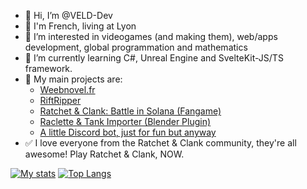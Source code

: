 - 👋 Hi, I’m @VELD-Dev
- 🏴 I'm French, living at Lyon
- 👀 I’m interested in videogames (and making them), web/apps development, global programmation and mathematics
- 🌱 I’m currently learning C#, Unreal Engine and SvelteKit-JS/TS framework.
- 💞️ My main projects are:
  - [Weebnovel.fr](https//www.weebnovel.fr/ "weebnovel.fr")
  - [RiftRipper](https://github.com/VELD-Dev/riftripper "Riftripper repo")
  - [Ratchet & Clank: Battle in Solana (Fangame)](https://galaxstar-studio.xyz/ "galaxstar-studio.xyz")
  - [Raclette & Tank Importer (Blender Plugin)](https://github.com/VELD-Dev/raclette-and-tank "Raclette & Tank repo")
  - [A little Discord bot, just for fun but anyway](403 "Forbidden")
- ✅ I love everyone from the Ratchet & Clank community, they're all awesome! Play Ratchet & Clank, NOW.

[![My stats](https://github-readme-stats.vercel.app/api?username=veld-dev&show_icons=true&bg_color=45,db1233,a325d9&title_color=ffccdd&text_color=ccaacc&icon_color=d870ff&hide_border=true)]()
[![Top Langs](https://github-readme-stats.vercel.app/api/top-langs/?username=veld-dev&layout=compact&exclude_repo=QuestForBootcheat&langs_count=8&bg_color=45,a325d9,7068e3&title_color=ffccdd&text_color=d8b8d8&icon_color=ff88ff&hide_border=true)]()  
